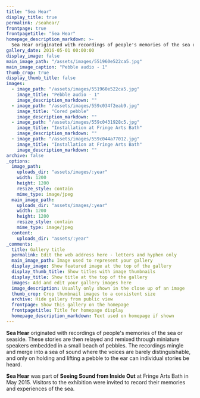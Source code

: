 ```yaml
---
title: "Sea Hear"
display_title: true
permalink: /seahear/
frontpage: true
frontpagetitle: "Sea Hear"
homepage_description_markdown: >-
  Sea Hear originated with recordings of people's memories of the sea or seaside. These stories are then relayed and remixed through miniature speakers embedded in a small beach of pebbles.
gallery_date: 2016-05-01 00:00:00
display_image: false
main_image_path: "/assets/images/551960e522ca5.jpg"
main_image_caption: "Pebble audio - 1"
thumb_crop: true
display_thumb_title: false
images:
  - image_path: "/assets/images/551960e522ca5.jpg"
    image_title: "Pebble audio - 1"
    image_description_markdown: ""
  - image_path: "/assets/images/559c034f2eab9.jpg"
    image_title: "Cored pebble"
    image_description_markdown: ""
  - image_path: "/assets/images/559c0431928c5.jpg"
    image_title: "Installation at Fringe Arts Bath"
    image_description_markdown: ""
  - image_path: "/assets/images/559c044a77012.jpg"
    image_title: "Installation at Fringe Arts Bath"
    image_description_markdown: ""
archive: false
_options:
  image_path:
    uploads_dir: "assets/images/:year"
    width: 1200
    height: 1200
    resize_style: contain
    mime_type: image/jpeg
  main_image_path:
    uploads_dir: "assets/images/:year"
    width: 1200
    height: 1200
    resize_style: contain
    mime_type: image/jpeg
  content:
    uploads_dir: "assets/:year"
_comments:
  title: Gallery title
  permalink: Edit the web address here - letters and hyphen only
  main_image_path: Image used to represent your gallery
  display_image: Show featured image at the top of the gallery
  display_thumb_title: Show titles with image thumbnails
  display_title: Show title at the top of the gallery
  images: Add and edit your gallery images here
  image_description: Usually only shown in the close up of an image
  thumb_crop: Crop thumbnail images to a consistent size
  archive: Hide gallery from public view
  frontpage: Show this gallery on the homepage
  frontpagetitle: Title for homepage display
  homepage_description_markdown: Text used on homepage if shown
---
```

<strong>Sea Hear</strong> originated with recordings of people's memories of the sea or seaside. These stories are then relayed and remixed through miniature speakers embedded in a small beach of pebbles. The recordings mingle and merge into a sea of sound where the voices are barely distinguishable, and only on holding and lifting a pebble to the ear can individual stories be heard.

<strong>Sea Hear</strong> was part of **Seeing Sound from Inside Out** at Fringe Arts Bath in May 2015. Visitors to the exhibition were invited to record their memories and experiences of the sea.

